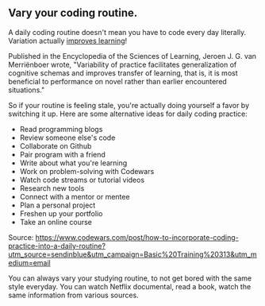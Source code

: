 ## Vary your coding routine.

A daily coding routine doesn't mean you have to code every day literally. Variation actually [improves learning](https://link.springer.com/referenceworkentry/10.1007/978-1-4419-1428-6_415)!

Published in the Encyclopedia of the Sciences of Learning, Jeroen J. G. van Merriënboer wrote, "Variability of practice facilitates generalization of cognitive schemas and improves transfer of learning, that is, it is most beneficial to performance on novel rather than earlier encountered situations."

So if your routine is feeling stale, you're actually doing yourself a favor by switching it up. Here are some alternative ideas for daily coding practice:

-   Read programming blogs
-   Review someone else's code
-   Collaborate on Github
-   Pair program with a friend
-   Write about what you're learning
-   Work on problem-solving with Codewars
-   Watch code streams or tutorial videos
-   Research new tools
-   Connect with a mentor or mentee
-   Plan a personal project
-   Freshen up your portfolio
-   Take an online course

Source: https://www.codewars.com/post/how-to-incorporate-coding-practice-into-a-daily-routine?utm_source=sendinblue&utm_campaign=Basic%20Training%20313&utm_medium=email 

You can always vary your studying routine, to not get bored with the same style everyday. You can watch Netflix documental, read a book, watch the same information from various sources.